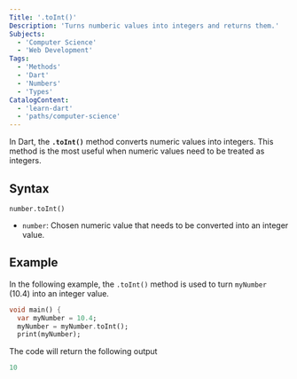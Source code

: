 ```yaml
---
Title: '.toInt()'
Description: 'Turns numberic values into integers and returns them.'
Subjects:
  - 'Computer Science'
  - 'Web Development'
Tags:
  - 'Methods'
  - 'Dart'
  - 'Numbers'
  - 'Types'
CatalogContent:
  - 'learn-dart'
  - 'paths/computer-science'
---
```


In Dart, the **`.toInt()`** method converts numeric values into integers. This method is the most useful when numeric values need to be treated as integers.

## Syntax

```pseudo
number.toInt()
```

- `number`: Chosen numeric value that needs to be converted into an integer value.

## Example

In the following example, the `.toInt()` method is used to turn `myNumber` (10.4) into an integer value.

```dart
void main() {
  var myNumber = 10.4;
  myNumber = myNumber.toInt();
  print(myNumber);
```

The code will return the following output

```dart
10
```
